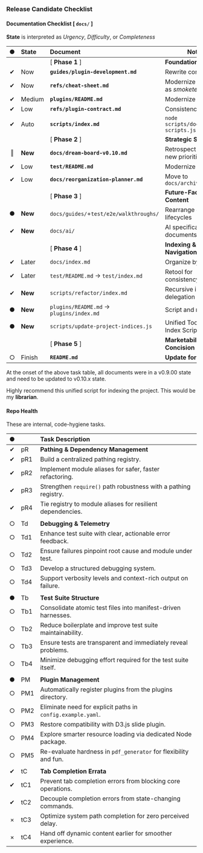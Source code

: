 ### Release Candidate Checklist


#### Documentation Checklist [ `docs/` ]

**State** is interpreted as *Urgency*, *Difficulty*, or *Completeness*

| ● | State   | Document                                | Notes                                 |
|:-:|:--------|:----------------------------------------|---------------------------------------|
|   |         | [ **Phase 1** ]                         | **Foundational Update**               |
| ✔ | Now     | **`guides/plugin-development.md`**      | Rewrite completely                    |
| ✔ | Now     | **`refs/cheat-sheet.md`**               | Modernize - doubles as *smoketester*  |
| ✔ | Medium  | **`plugins/README.md`**                 | Modernize                             |
| ✔ | Low     | **`refs/plugin-contract.md`**           | Consistency                           |
| ✔ | Auto    | **`scripts/index.md`**                  | `node scripts/docs/update-scripts.js` |
|   |         | [ **Phase 2** ]                         | **Strategic Synthesis**               |
| ‖ | **New** | **`docs/dream-board-v0.10.md`**         | Retrospect of reorg + new priorities  |
| ✔ | Low     | **`test/README.md`**                    | Modernize                             |
| ✔ | Low     | **`docs/reorganization-planner.md`**    | Move to `docs/archive/v0.10/`         |
|   |         | [ **Phase 3** ]                         | **Future-Facing Content**             |
| ● | **New** | `docs/guides/`+`test/e2e/walkthroughs/` | Rearrange `e2e`, lifecycles           |
| ✔ | **New** | `docs/ai/`                              | AI specification documents**          |
|   |         | [ **Phase 4** ]                         | **Indexing & Navigation**             |
| ✔ | Later   | `docs/index.md`                         | Organize by section                   |
| ✔ | Later   | `test/README.md` → `test/index.md`      | Retool for consistency                |
| ✔ | **New** | `scripts/refactor/index.md`             | Recursive indexing + delegation       |
| ● | **New** | `plugins/README.md` → `plugins/index.md`| Script and modernize                  |
| ● | **New** | `scripts/update-project-indices.js`     | Unified Tool 'n Doc Index Script      | 
|   |         | [ **Phase 5** ]                         | **Marketability & Concision**         |
| ○ | Finish  | **`README.md`**                         | **Update for v0.10**                  |

At the onset of the above task table, all documents were in a v0.9.00 state and need to be updated to v0.10.x state. 

Highly recommend this unified script for indexing the project. This would be my **librarian**.

#### Repo Health

These are internal, code-hygiene tasks.

| ● |     | Task Description                                                 |
|:-:|:----|:-----------------------------------------------------------------|
| ✔ | pR  | **Pathing & Dependency Management**                              |
| ✔ | pR1 | Build a centralized pathing registry.                            |
| ✔ | pR2 | Implement module aliases for safer, faster refactoring.          |
| ✔ | pR3 | Strengthen `require()` path robustness with a pathing registry.  |
| ✔ | pR4 | Tie registry to module aliases for resilient dependencies.       |
|   |     |                                                                  |
| ○ | Td  | **Debugging & Telemetry**                                        |
| ○ | Td1 | Enhance test suite with clear, actionable error feedback.        |
| ○ | Td2 | Ensure failures pinpoint root cause and module under test.       |
| ○ | Td3 | Develop a structured debugging system.                           |
| ○ | Td4 | Support verbosity levels and context-rich output on failure.     |
|   |     |                                                                  |
| ● | Tb  | **Test Suite Structure**                                         |
| ○ | Tb1 | Consolidate atomic test files into manifest-driven harnesses.    |
| ○ | Tb2 | Reduce boilerplate and improve test suite maintainability.       |
| ○ | Tb3 | Ensure tests are transparent and immediately reveal problems.    |
| ○ | Tb4 | Minimize debugging effort required for the test suite itself.    |
|   |     |                                                                  |
| ● | PM  | **Plugin Management**                                            |
| ○ | PM1 | Automatically register plugins from the plugins directory.       | 
| ○ | PM2 | Eliminate need for explicit paths in `config.example.yaml`.      |
| ○ | PM3 | Restore compatibility with D3.js slide plugin.                   |
| ○ | PM4 | Explore smarter resource loading via dedicated Node package.     |
| ○ | PM5 | Re-evaluate hardness in `pdf_generator` for flexibility and fun. |
|   |     |                                                                  |
| ✔ | tC  | **Tab Completion Errata**                                        |
| ✔ | tC1 | Prevent tab completion errors from blocking core operations.     |
| ✔ | tC2 | Decouple completion errors from state-changing commands.         |
| × | tC3 | Optimize system path completion for zero perceived delay.        |
| × | tC4 | Hand off dynamic content earlier for smoother experience.        |

<!--
✔ = Complete
● = In Progress
○ = Open
× = Wontfix
‖ = Paused
-->


